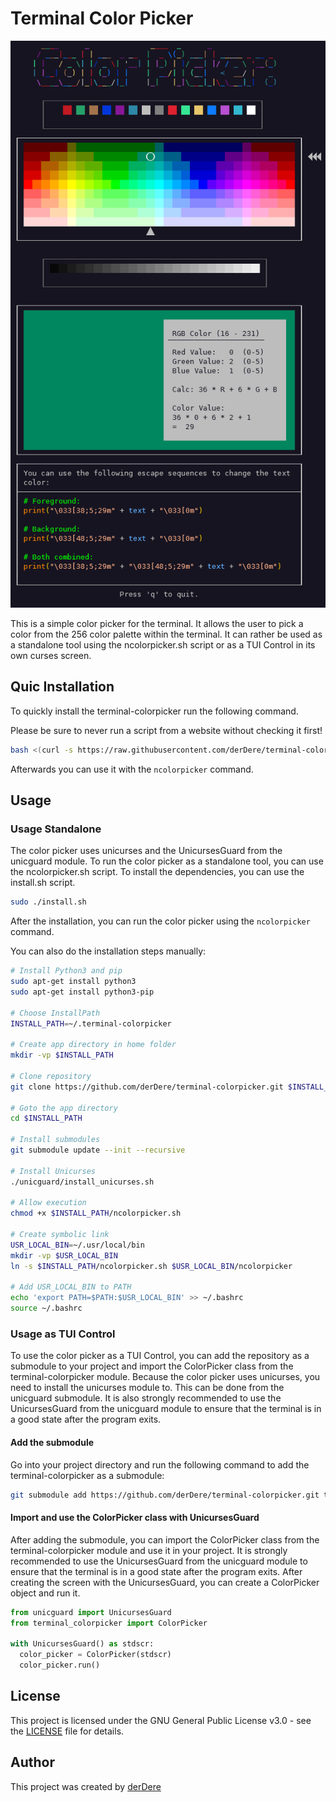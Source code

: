 # Terminal Color Picker

![Screenshot](screenshot.png)

This is a simple color picker for the terminal. It allows the user to pick a color from the 256 color palette within the terminal.
It can rather be used as a standalone tool using the ncolorpicker.sh script or as a TUI Control in its own curses screen.

## Quic Installation

To quickly install the terminal-colorpicker run the following command.

Please be sure to never run a script from a website without checking it first!

```bash
bash <(curl -s https://raw.githubusercontent.com/derDere/terminal-colorpicker/refs/heads/main/install.sh)
```

Afterwards you can use it with the `ncolorpicker` command.

## Usage

### Usage Standalone

The color picker uses unicurses and the UnicursesGuard from the unicguard module. To run the color picker as a standalone tool, you can use the ncolorpicker.sh script.
To install the dependencies, you can use the install.sh script.

```bash
sudo ./install.sh
```

After the installation, you can run the color picker using the `ncolorpicker` command.

You can also do the installation steps manually:

```bash
# Install Python3 and pip
sudo apt-get install python3
sudo apt-get install python3-pip

# Choose InstallPath
INSTALL_PATH=~/.terminal-colorpicker

# Create app directory in home folder
mkdir -vp $INSTALL_PATH

# Clone repository
git clone https://github.com/derDere/terminal-colorpicker.git $INSTALL_PATH

# Goto the app directory
cd $INSTALL_PATH

# Install submodules
git submodule update --init --recursive

# Install Unicurses
./unicguard/install_unicurses.sh

# Allow execution
chmod +x $INSTALL_PATH/ncolorpicker.sh

# Create symbolic link
USR_LOCAL_BIN=~/.usr/local/bin
mkdir -vp $USR_LOCAL_BIN
ln -s $INSTALL_PATH/ncolorpicker.sh $USR_LOCAL_BIN/ncolorpicker

# Add USR_LOCAL_BIN to PATH
echo 'export PATH=$PATH:$USR_LOCAL_BIN' >> ~/.bashrc
source ~/.bashrc
```

### Usage as TUI Control

To use the color picker as a TUI Control, you can add the repository as a submodule to your project and import the ColorPicker class from the terminal-colorpicker module.
Because the color picker uses unicurses, you need to install the unicurses module to. This can be done from the unicguard submodule.
It is also strongly recommended to use the UnicursesGuard from the unicguard module to ensure that the terminal is in a good state after the program exits.

#### Add the submodule

Go into your project directory and run the following command to add the terminal-colorpicker as a submodule:

```bash
git submodule add https://github.com/derDere/terminal-colorpicker.git terminal_colorpicker
```

#### Import and use the ColorPicker class with UnicursesGuard

After adding the submodule, you can import the ColorPicker class from the terminal-colorpicker module and use it in your project.
It is strongly recommended to use the UnicursesGuard from the unicguard module to ensure that the terminal is in a good state after the program exits.
After creating the screen with the UnicursesGuard, you can create a ColorPicker object and run it.

```python
from unicguard import UnicursesGuard
from terminal_colorpicker import ColorPicker

with UnicursesGuard() as stdscr:
  color_picker = ColorPicker(stdscr)
  color_picker.run()
```

## License

This project is licensed under the GNU General Public License v3.0 - see the [LICENSE](LICENSE) file for details.

## Author

This project was created by [derDere](https://github.com/derDere)
